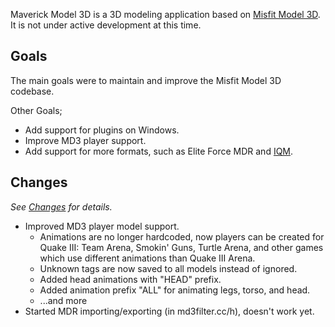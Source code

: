 Maverick Model 3D is a 3D modeling application based on [Misfit Model 3D](http://misfitcode.com/misfitmodel3d/). It is not under active development at this time.

## Goals ##
The main goals were to maintain and improve the Misfit Model 3D codebase.

Other Goals;
  * Add support for plugins on Windows.
  * Improve MD3 player support.
  * Add support for more formats, such as Elite Force MDR and [IQM](http://sauerbraten.org/iqm/).

## Changes ##
_See [Changes](Changes.md) for details._
  * Improved MD3 player model support.
    * Animations are no longer hardcoded, now players can be created for Quake III: Team Arena, Smokin' Guns, Turtle Arena, and other games which use different animations than Quake III Arena.
    * Unknown tags are now saved to all models instead of ignored.
    * Added head animations with "HEAD" prefix.
    * Added animation prefix "ALL" for animating legs, torso, and head.
    * ...and more
  * Started MDR importing/exporting (in md3filter.cc/h), doesn't work yet.